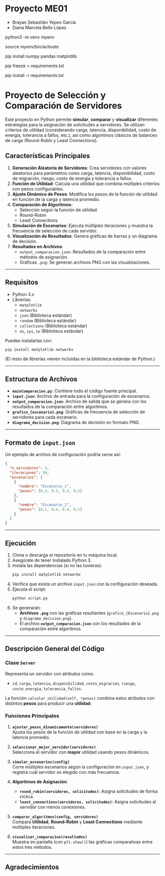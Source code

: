 # Proyecto ME01

- Brayan Sebastián Yepes García
- Diana Marcela Bello López

python3 -m venv myenv

source myenv/bin/activate


pip install numpy pandas matplotlib


pip freeze > requirements.txt


pip install -r requirements.txt


# Proyecto de Selección y Comparación de Servidores

Este proyecto en Python permite **simular**, **comparar** y **visualizar** diferentes estrategias para la asignación de solicitudes a servidores. Se utilizan criterios de utilidad (considerando carga, latencia, disponibilidad, costo de energía, tolerancia a fallos, etc.), así como algoritmos clásicos de balanceo de carga (Round-Robin y Least Connections).  

## Características Principales
1. **Generación Aleatoria de Servidores**: Crea servidores con valores aleatorios para parámetros como carga, latencia, disponibilidad, costo de migración, riesgo, costo de energía y tolerancia a fallos.
2. **Función de Utilidad**: Calcula una utilidad que combina múltiples criterios con pesos configurables.
3. **Ajuste Dinámico de Pesos**: Modifica los pesos de la función de utilidad en función de la carga y latencia promedio.
4. **Comparación de Algoritmos**:
   - Selección según la función de utilidad
   - Round-Robin
   - Least Connections
5. **Simulación de Escenarios**: Ejecuta múltiples iteraciones y muestra la frecuencia de selección de cada servidor.
6. **Visualización de Resultados**: Genera gráficas de barras y un diagrama de decisión.
7. **Resultados en Archivos**:
   - `output_comparacion.json`: Resultados de la comparación entre métodos de asignación.  
   - Gráficas `.png`: Se generan archivos PNG con las visualizaciones.  

---

## Requisitos
- Python 3.x
- Librerías:
  - `matplotlib`
  - `networkx`
  - `json` (Biblioteca estándar)
  - `random` (Biblioteca estándar)
  - `collections` (Biblioteca estándar)
  - `os`, `sys`, `io` (Biblioteca estándar)

Puedes instalarlas con:
```bash
pip install matplotlib networkx
```
(El resto de librerías vienen incluidas en la biblioteca estándar de Python.)

---

## Estructura de Archivos
- **`mainComparacion.py`**: Contiene todo el código fuente principal.
- **`input.json`**: Archivo de entrada para la configuración de escenarios.  
- **`output_comparacion.json`**: Archivo de salida que se genera con los resultados de la comparación entre algoritmos.
- **`grafico_{escenario}.png`**: Gráficas de frecuencia de selección de servidores para cada escenario.
- **`diagrama_decision.png`**: Diagrama de decisión en formato PNG.

---

## Formato de `input.json`
Un ejemplo de archivo de configuración podría verse así:
```json
{
  "n_servidores": 5,
  "iteraciones": 50,
  "escenarios": [
    {
      "nombre": "Escenario_1",
      "pesos": [0.3, 0.2, 0.3, 0.2]
    },
    {
      "nombre": "Escenario_2",
      "pesos": [0.1, 0.4, 0.4, 0.1]
    }
  ]
}
```

---

## Ejecución
1. Clona o descarga el repositorio en tu máquina local.
2. Asegúrate de tener instalado Python 3.
3. Instala las dependencias (si no las tuvieras):
   ```bash
   pip install matplotlib networkx
   ```
4. Verifica que exista un archivo `input.json` con la configuración deseada.
5. Ejecuta el script:
   ```bash
   python script.py
   ```
6. Se generarán:
   - **Archivos `.png`** con las gráficas resultantes (`grafico_{Escenario}.png` y `diagrama_decision.png`).
   - El archivo **`output_comparacion.json`** con los resultados de la comparación entre algoritmos.

---

## Descripción General del Código

### Clase `Server`
Representa un servidor con atributos como:
- `id`, `carga`, `latencia`, `disponibilidad`, `costo_migracion`, `riesgo`, `costo_energia`, `tolerancia_fallos`.

La función `calcular_utilidad(self, *pesos)` combina estos atributos con distintos **pesos** para producir una **utilidad**.

### Funciones Principales

1. **`ajustar_pesos_dinamicamente(servidores)`**  
   Ajusta los pesos de la función de utilidad con base en la carga y la latencia promedio.

2. **`seleccionar_mejor_servidor(servidores)`**  
   Selecciona el servidor con **mayor** utilidad usando pesos dinámicos.

3. **`simular_escenarios(config)`**  
   Corre múltiples escenarios según la configuración en `input.json`, y registra cuál servidor es elegido con más frecuencia.

4. **Algoritmos de Asignación**:
   - **`round_robin(servidores, solicitudes)`**: Asigna solicitudes de forma cíclica.  
   - **`least_connections(servidores, solicitudes)`**: Asigna solicitudes al servidor con menos conexiones.

5. **`comparar_algoritmos(config, servidores)`**  
   Compara **Utilidad**, **Round-Robin** y **Least Connections** mediante múltiples iteraciones.

6. **`visualizar_comparacion(resultados)`**  
   Muestra en pantalla (con `plt.show()`) las gráficas comparativas entre estos tres métodos.

---

## Agradecimientos